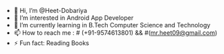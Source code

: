 - 👋 Hi, I’m @Heet-Dobariya
- 👀 I’m interested in Android App Developer
- 🌱 I’m currently learning in B.Tech Computer Science and Technology
- 📫 How to reach me :  # (+91-9574613801) && #(mr.heet09@gmail.com)
- ⚡ Fun fact: Reading Books

<!---
Heet-Dobariya/Heet-Dobariya is a ✨ special ✨ repository because its `README.md` (this file) appears on your GitHub profile.
You can click the Preview link to take a look at your changes.
--->
